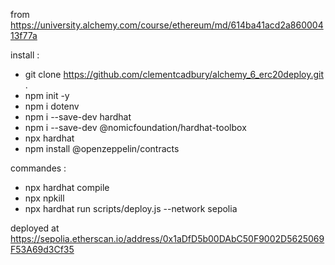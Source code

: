 from https://university.alchemy.com/course/ethereum/md/614ba41acd2a86000413f77a

install :
- git clone https://github.com/clementcadbury/alchemy_6_erc20deploy.git .
- npm init -y
- npm i dotenv
- npm i --save-dev hardhat
- npm i --save-dev @nomicfoundation/hardhat-toolbox
- npx hardhat
- npm install @openzeppelin/contracts

commandes :
- npx hardhat compile
- npx npkill
- npx hardhat run scripts/deploy.js --network sepolia

deployed at https://sepolia.etherscan.io/address/0x1aDfD5b00DAbC50F9002D5625069F53A69d3Cf35